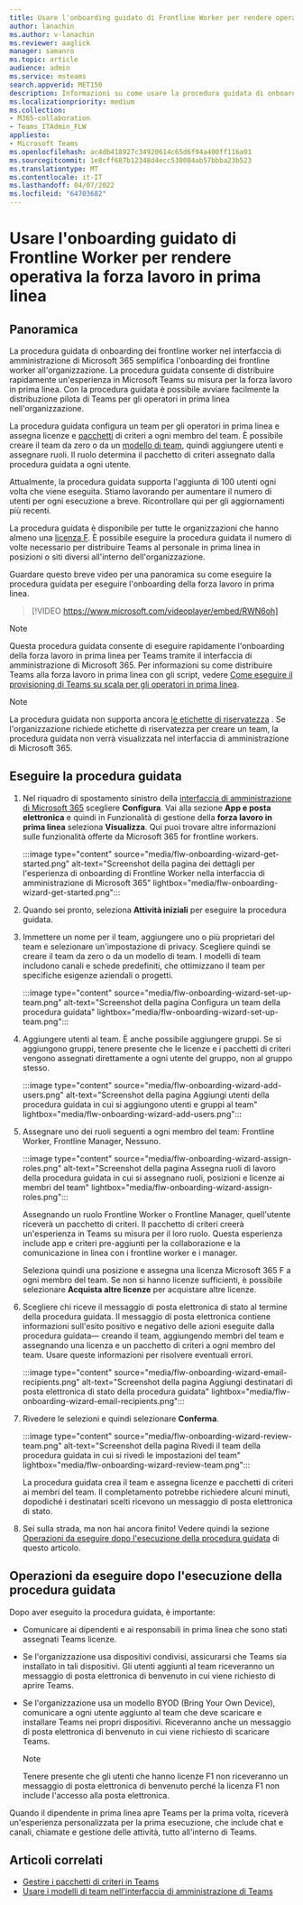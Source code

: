 ```yaml
---
title: Usare l'onboarding guidato di Frontline Worker per rendere operativa la forza lavoro in prima linea
author: lanachin
ms.author: v-lanachin
ms.reviewer: aaglick
manager: samanro
ms.topic: article
audience: admin
ms.service: msteams
search.appverid: MET150
description: Informazioni su come usare la procedura guidata di onboarding dei frontline worker per distribuire rapidamente un'esperienza in Teams personalizzata per i frontline worker e i responsabili dell'organizzazione.
ms.localizationpriority: medium
ms.collection:
- M365-collaboration
- Teams_ITAdmin_FLW
appliesto:
- Microsoft Teams
ms.openlocfilehash: ac4db418927c34920614c65d6f94a400ff116a91
ms.sourcegitcommit: 1e8cff687b12348d4ecc538084ab57bbba23b523
ms.translationtype: MT
ms.contentlocale: it-IT
ms.lasthandoff: 04/07/2022
ms.locfileid: "64703682"
---
```

# <a name="use-the-frontline-worker-onboarding-wizard-to-get-your-frontline-workforce-up-and-running"></a>Usare l'onboarding guidato di Frontline Worker per rendere operativa la forza lavoro in prima linea

## <a name="overview"></a>Panoramica

La procedura guidata di onboarding dei frontline worker nel interfaccia di amministrazione di Microsoft 365 semplifica l'onboarding dei frontline worker all'organizzazione. La procedura guidata consente di distribuire rapidamente un'esperienza in Microsoft Teams su misura per la forza lavoro in prima linea. Con la procedura guidata è possibile avviare facilmente la distribuzione pilota di Teams per gli operatori in prima linea nell'organizzazione.

La procedura guidata configura un team per gli operatori in prima linea e assegna licenze e [pacchetti](manage-policy-packages.md) di criteri a ogni membro del team. È possibile creare il team da zero o da un [modello di team](get-started-with-teams-templates-in-the-admin-console.md), quindi aggiungere utenti e assegnare ruoli. Il ruolo determina il pacchetto di criteri assegnato dalla procedura guidata a ogni utente.

Attualmente, la procedura guidata supporta l'aggiunta di 100 utenti ogni volta che viene eseguita. Stiamo lavorando per aumentare il numero di utenti per ogni esecuzione a breve. Ricontrollare qui per gli aggiornamenti più recenti.

La procedura guidata è disponibile per tutte le organizzazioni che hanno almeno una [licenza F](https://www.microsoft.com/microsoft-365/enterprise/frontline). È possibile eseguire la procedura guidata il numero di volte necessario per distribuire Teams al personale in prima linea in posizioni o siti diversi all'interno dell'organizzazione.

Guardare questo breve video per una panoramica su come eseguire la procedura guidata per eseguire l'onboarding della forza lavoro in prima linea.

> [!VIDEO https://www.microsoft.com/videoplayer/embed/RWN6oh]

> [!NOTE]
> Questa procedura guidata consente di eseguire rapidamente l'onboarding della forza lavoro in prima linea per Teams tramite il interfaccia di amministrazione di Microsoft 365. Per informazioni su come distribuire Teams alla forza lavoro in prima linea con gli script, vedere [Come eseguire il provisioning di Teams su scala per gli operatori in prima linea](flw-scripted-deployment.md).

> [!NOTE]
> La procedura guidata non supporta ancora [le etichette di riservatezza](sensitivity-labels.md) . Se l'organizzazione richiede etichette di riservatezza per creare un team, la procedura guidata non verrà visualizzata nel interfaccia di amministrazione di Microsoft 365.

## <a name="run-the-wizard"></a>Eseguire la procedura guidata

1. Nel riquadro di spostamento sinistro della [interfaccia di amministrazione di Microsoft 365](https://admin.microsoft.com/) scegliere **Configura**. Vai alla sezione **App e posta elettronica** e quindi in Funzionalità di gestione della **forza lavoro in prima linea** seleziona **Visualizza**. Qui puoi trovare altre informazioni sulle funzionalità offerte da Microsoft 365 for frontline workers.

    :::image type="content" source="media/flw-onboarding-wizard-get-started.png" alt-text="Screenshot della pagina dei dettagli per l'esperienza di onboarding di Frontline Worker nella interfaccia di amministrazione di Microsoft 365" lightbox="media/flw-onboarding-wizard-get-started.png":::

2. Quando sei pronto, seleziona **Attività iniziali** per eseguire la procedura guidata.

3. Immettere un nome per il team, aggiungere uno o più proprietari del team e selezionare un'impostazione di privacy. Scegliere quindi se creare il team da zero o da un modello di team. I modelli di team includono canali e schede predefiniti, che ottimizzano il team per specifiche esigenze aziendali o progetti.

    :::image type="content" source="media/flw-onboarding-wizard-set-up-team.png" alt-text="Screenshot della pagina Configura un team della procedura guidata" lightbox="media/flw-onboarding-wizard-set-up-team.png":::

4. Aggiungere utenti al team. È anche possibile aggiungere gruppi. Se si aggiungono gruppi, tenere presente che le licenze e i pacchetti di criteri vengono assegnati direttamente a ogni utente del gruppo, non al gruppo stesso.

    :::image type="content" source="media/flw-onboarding-wizard-add-users.png" alt-text="Screenshot della pagina Aggiungi utenti della procedura guidata in cui si aggiungono utenti e gruppi al team" lightbox="media/flw-onboarding-wizard-add-users.png":::

5. Assegnare uno dei ruoli seguenti a ogni membro del team: Frontline Worker, Frontline Manager, Nessuno. 
  
    :::image type="content" source="media/flw-onboarding-wizard-assign-roles.png" alt-text="Screenshot della pagina Assegna ruoli di lavoro della procedura guidata in cui si assegnano ruoli, posizioni e licenze ai membri del team" lightbox="media/flw-onboarding-wizard-assign-roles.png":::

    Assegnando un ruolo Frontline Worker o Frontline Manager, quell'utente riceverà un pacchetto di criteri. Il pacchetto di criteri creerà un'esperienza in Teams su misura per il loro ruolo. Questa esperienza include app e criteri pre-aggiunti per la collaborazione e la comunicazione in linea con i frontline worker e i manager.

    Seleziona quindi una posizione e assegna una licenza Microsoft 365 F a ogni membro del team. Se non si hanno licenze sufficienti, è possibile selezionare **Acquista altre licenze** per acquistare altre licenze.  

6. Scegliere chi riceve il messaggio di posta elettronica di stato al termine della procedura guidata. Il messaggio di posta elettronica contiene informazioni sull'esito positivo e negativo delle azioni eseguite dalla procedura guidata&mdash; creando il team, aggiungendo membri del team e assegnando una licenza e un pacchetto di criteri a ogni membro del team. Usare queste informazioni per risolvere eventuali errori.

    :::image type="content" source="media/flw-onboarding-wizard-email-recipients.png" alt-text="Screenshot della pagina Aggiungi destinatari di posta elettronica di stato della procedura guidata" lightbox="media/flw-onboarding-wizard-email-recipients.png":::

7. Rivedere le selezioni e quindi selezionare **Conferma**.

    :::image type="content" source="media/flw-onboarding-wizard-review-team.png" alt-text="Screenshot della pagina Rivedi il team della procedura guidata in cui si rivedi le impostazioni del team" lightbox="media/flw-onboarding-wizard-review-team.png":::

    La procedura guidata crea il team e assegna licenze e pacchetti di criteri ai membri del team. Il completamento potrebbe richiedere alcuni minuti, dopodiché i destinatari scelti ricevono un messaggio di posta elettronica di stato.

8. Sei sulla strada, ma non hai ancora finito! Vedere quindi la sezione [Operazioni da eseguire dopo l'esecuzione della procedura guidata](#what-to-do-after-running-the-wizard) di questo articolo.

## <a name="what-to-do-after-running-the-wizard"></a>Operazioni da eseguire dopo l'esecuzione della procedura guidata

Dopo aver eseguito la procedura guidata, è importante:

- Comunicare ai dipendenti e ai responsabili in prima linea che sono stati assegnati Teams licenze.
- Se l'organizzazione usa dispositivi condivisi, assicurarsi che Teams sia installato in tali dispositivi. Gli utenti aggiunti al team riceveranno un messaggio di posta elettronica di benvenuto in cui viene richiesto di aprire Teams.
- Se l'organizzazione usa un modello BYOD (Bring Your Own Device), comunicare a ogni utente aggiunto al team che deve scaricare e installare Teams nei propri dispositivi. Riceveranno anche un messaggio di posta elettronica di benvenuto in cui viene richiesto di scaricare Teams.

    > [!NOTE]
    > Tenere presente che gli utenti che hanno licenze F1 non riceveranno un messaggio di posta elettronica di benvenuto perché la licenza F1 non include l'accesso alla posta elettronica.  

Quando il dipendente in prima linea apre Teams per la prima volta, riceverà un'esperienza personalizzata per la prima esecuzione, che include chat e canali, chiamate e gestione delle attività, tutto all'interno di Teams.

## <a name="related-articles"></a>Articoli correlati

- [Gestire i pacchetti di criteri in Teams](manage-policy-packages.md)
- [Usare i modelli di team nell'interfaccia di amministrazione di Teams](get-started-with-teams-templates-in-the-admin-console.md)
